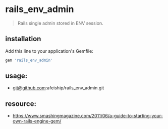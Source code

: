 # rails_env_admin
> Rails single admin stored in ENV session.

## installation

Add this line to your application's Gemfile:

```ruby
gem 'rails_env_admin'
```

## usage:
+ git@github.com:afeiship/rails_env_admin.git

## resource:
+ https://www.smashingmagazine.com/2011/06/a-guide-to-starting-your-own-rails-engine-gem/